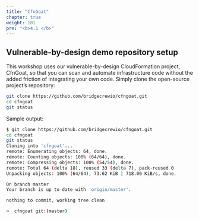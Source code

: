 ```yaml
---
title: "CfnGoat"
chapter: true
weight: 101
pre: "<b>4.1 </b>"
---
```


## Vulnerable-by-design demo repository setup


This workshop uses our vulnerable-by-design CloudFormation project, CfnGoat, so that you can scan and automate infrastructure code without the added friction of integrating your own code. Simply clone the open-source project’s repository:

```bash
git clone https://github.com/bridgecrewio/cfngoat.git
cd cfngoat
git status
```

Sample output:

```bash
$ git clone https://github.com/bridgecrewio/cfngoat.git
cd cfngoat
git status
Cloning into 'cfngoat'...
remote: Enumerating objects: 64, done.
remote: Counting objects: 100% (64/64), done.
remote: Compressing objects: 100% (54/54), done.
remote: Total 64 (delta 18), reused 33 (delta 7), pack-reused 0
Unpacking objects: 100% (64/64), 73.62 KiB | 718.00 KiB/s, done.

On branch master
Your branch is up to date with 'origin/master'.

nothing to commit, working tree clean

➜  cfngoat git:(master)
```
